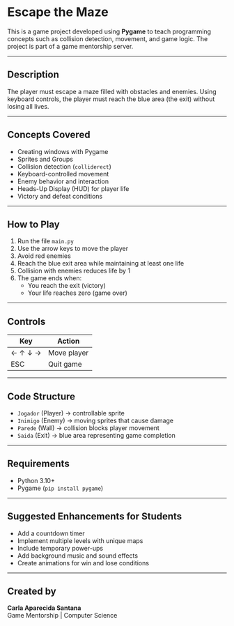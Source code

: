# Escape the Maze

This is a game project developed using **Pygame** to teach programming concepts such as collision detection, movement, and game logic. The project is part of a game mentorship server.

---

## Description
The player must escape a maze filled with obstacles and enemies. Using keyboard controls, the player must reach the blue area (the exit) without losing all lives.

---

## Concepts Covered
- Creating windows with Pygame
- Sprites and Groups
- Collision detection (`colliderect`)
- Keyboard-controlled movement
- Enemy behavior and interaction
- Heads-Up Display (HUD) for player life
- Victory and defeat conditions

---

## How to Play

1. Run the file `main.py`
2. Use the arrow keys to move the player
3. Avoid red enemies
4. Reach the blue exit area while maintaining at least one life
5. Collision with enemies reduces life by 1
6. The game ends when:
   - You reach the exit (victory)
   - Your life reaches zero (game over)

---

## Controls
| Key         | Action          |
|-------------|-----------------|
| ← ↑ ↓ →    | Move player     |
| ESC         | Quit game       |

---

## Code Structure
- `Jogador` (Player) → controllable sprite
- `Inimigo` (Enemy) → moving sprites that cause damage
- `Parede` (Wall) → collision blocks player movement
- `Saida` (Exit) → blue area representing game completion

---

## Requirements
- Python 3.10+
- Pygame (`pip install pygame`)

---

## Suggested Enhancements for Students
- Add a countdown timer
- Implement multiple levels with unique maps
- Include temporary power-ups
- Add background music and sound effects
- Create animations for win and lose conditions

---

## Created by
**Carla Aparecida Santana**  
Game Mentorship | Computer Science
